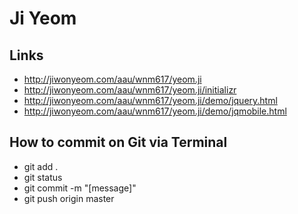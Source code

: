 # Ji Yeom

## Links
- http://jiwonyeom.com/aau/wnm617/yeom.ji
- http://jiwonyeom.com/aau/wnm617/yeom.ji/initializr
- http://jiwonyeom.com/aau/wnm617/yeom.ji/demo/jquery.html
- http://jiwonyeom.com/aau/wnm617/yeom.ji/demo/jqmobile.html

## How to commit on Git via Terminal
- git add .
- git status
- git commit -m "[message]"
- git push origin master